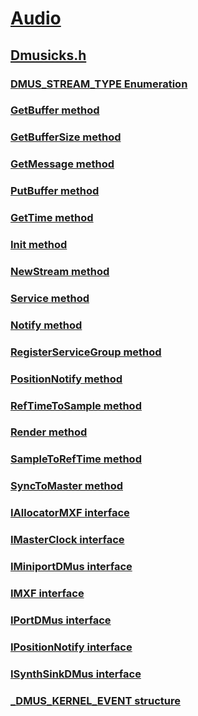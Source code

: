 # [Audio](../_audio/index.md)
## [Dmusicks.h](index.md)
### [DMUS_STREAM_TYPE Enumeration](../dmusicks/ne-dmusicks-dmus_stream_type.md)
### [GetBuffer method](../dmusicks/nf-dmusicks-iallocatormxf-getbuffer.md)
### [GetBufferSize method](../dmusicks/nf-dmusicks-iallocatormxf-getbuffersize.md)
### [GetMessage method](../dmusicks/nf-dmusicks-iallocatormxf-getmessage.md)
### [PutBuffer method](../dmusicks/nf-dmusicks-iallocatormxf-putbuffer.md)
### [GetTime method](../dmusicks/nf-dmusicks-imasterclock-gettime.md)
### [Init method](../dmusicks/nf-dmusicks-iminiportdmus-init.md)
### [NewStream method](../dmusicks/nf-dmusicks-iminiportdmus-newstream.md)
### [Service method](../dmusicks/nf-dmusicks-iminiportdmus-service.md)
### [Notify method](../dmusicks/nf-dmusicks-iportdmus-notify.md)
### [RegisterServiceGroup method](../dmusicks/nf-dmusicks-iportdmus-registerservicegroup.md)
### [PositionNotify method](../dmusicks/nf-dmusicks-ipositionnotify-positionnotify.md)
### [RefTimeToSample method](../dmusicks/nf-dmusicks-isynthsinkdmus-reftimetosample.md)
### [Render method](../dmusicks/nf-dmusicks-isynthsinkdmus-render.md)
### [SampleToRefTime method](../dmusicks/nf-dmusicks-isynthsinkdmus-sampletoreftime.md)
### [SyncToMaster method](../dmusicks/nf-dmusicks-isynthsinkdmus-synctomaster.md)
### [IAllocatorMXF interface](../dmusicks/nn-dmusicks-iallocatormxf.md)
### [IMasterClock interface](../dmusicks/nn-dmusicks-imasterclock.md)
### [IMiniportDMus interface](../dmusicks/nn-dmusicks-iminiportdmus.md)
### [IMXF interface](../dmusicks/nn-dmusicks-imxf.md)
### [IPortDMus interface](../dmusicks/nn-dmusicks-iportdmus.md)
### [IPositionNotify interface](../dmusicks/nn-dmusicks-ipositionnotify.md)
### [ISynthSinkDMus interface](../dmusicks/nn-dmusicks-isynthsinkdmus.md)
### [_DMUS_KERNEL_EVENT structure](../dmusicks/ns-dmusicks-_dmus_kernel_event.md)

